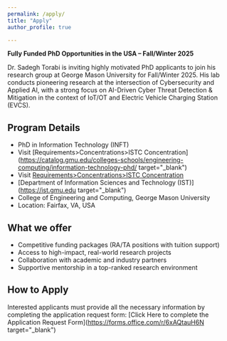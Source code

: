 ```yaml
---
permalink: /apply/
title: "Apply"
author_profile: true

---
```


**Fully Funded PhD Opportunities in the USA – Fall/Winter 2025**

Dr. Sadegh Torabi is inviting highly motivated PhD applicants to join his research group at George Mason University for Fall/Winter 2025. His lab conducts pioneering research at the intersection of Cybersecurity and Applied AI, with a strong focus on AI-Driven Cyber Threat Detection & Mitigation in the context of IoT/OT and Electric Vehicle Charging Station (EVCS).

## Program Details
* PhD in Information Technology (INFT)
* Visit [Requirements>Concentrations>ISTC Concentration](https://catalog.gmu.edu/colleges-schools/engineering-computing/information-technology-phd/ target="_blank") 
* Visit <a href="[www.squarespace.com](https://catalog.gmu.edu/colleges-schools/engineering-computing/information-technology-phd/)" target="_blank">Requirements>Concentrations>ISTC Concentration</a>
* [Department of Information Sciences and Technology (IST)](https://ist.gmu.edu target="_blank")
* College of Engineering and Computing, George Mason University
* Location: Fairfax, VA, USA

## What we offer
* Competitive funding packages (RA/TA positions with tuition support)
* Access to high-impact, real-world research projects
* Collaboration with academic and industry partners
* Supportive mentorship in a top-ranked research environment

## How to Apply
Interested applicants must provide all the necessary information by completing the application request form: [Click Here to complete the Application Request Form](https://forms.office.com/r/6xAQtauH6N target="_blank")
